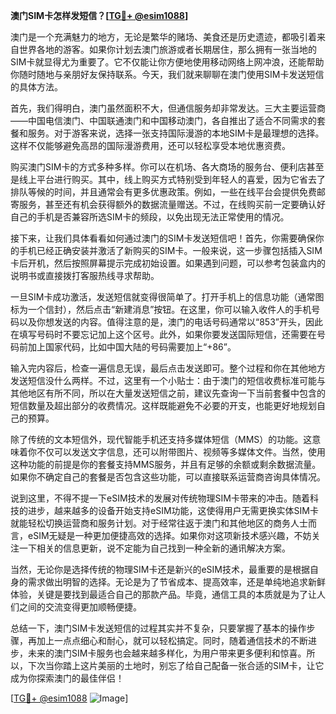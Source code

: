 **澳门SIM卡怎样发短信？[[TG💪+ @esim1088](https://t.me/s/esim1088)]**

澳门是一个充满魅力的地方，无论是繁华的赌场、美食还是历史遗迹，都吸引着来自世界各地的游客。如果你计划去澳门旅游或者长期居住，那么拥有一张当地的SIM卡就显得尤为重要了。它不仅能让你方便地使用移动网络上网冲浪，还能帮助你随时随地与亲朋好友保持联系。今天，我们就来聊聊在澳门使用SIM卡发送短信的具体方法。

首先，我们得明白，澳门虽然面积不大，但通信服务却非常发达。三大主要运营商——中国电信澳门、中国联通澳门和中国移动澳门，各自推出了适合不同需求的套餐和服务。对于游客来说，选择一张支持国际漫游的本地SIM卡是最理想的选择。这样不仅能够避免高昂的国际漫游费用，还可以轻松享受本地优惠资费。

购买澳门SIM卡的方式多种多样。你可以在机场、各大商场的服务台、便利店甚至是线上平台进行购买。其中，线上购买方式特别受到年轻人的喜爱，因为它省去了排队等候的时间，并且通常会有更多优惠政策。例如，一些在线平台会提供免费邮寄服务，甚至还有机会获得额外的数据流量赠送。不过，在线购买前一定要确认好自己的手机是否兼容所选SIM卡的频段，以免出现无法正常使用的情况。

接下来，让我们具体看看如何通过澳门的SIM卡发送短信吧！首先，你需要确保你的手机已经正确安装并激活了新购买的SIM卡。一般来说，这一步骤包括插入SIM卡后开机，然后按照屏幕提示完成初始设置。如果遇到问题，可以参考包装盒内的说明书或直接拨打客服热线寻求帮助。

一旦SIM卡成功激活，发送短信就变得很简单了。打开手机上的信息功能（通常图标为一个信封），然后点击“新建消息”按钮。在这里，你可以输入收件人的手机号码以及你想发送的内容。值得注意的是，澳门的电话号码通常以“853”开头，因此在填写号码时不要忘记加上这个区号。此外，如果你要发送国际短信，还需要在号码前加上国家代码，比如中国大陆的号码需要加上“+86”。

输入完内容后，检查一遍信息无误，最后点击发送即可。整个过程和你在其他地方发送短信没什么两样。不过，这里有一个小贴士：由于澳门的短信收费标准可能与其他地区有所不同，所以在大量发送短信之前，建议先查询一下当前套餐中包含的短信数量及超出部分的收费情况。这样既能避免不必要的开支，也能更好地规划自己的预算。

除了传统的文本短信外，现代智能手机还支持多媒体短信（MMS）的功能。这意味着你不仅可以发送文字信息，还可以附带图片、视频等多媒体文件。当然，使用这种功能的前提是你的套餐支持MMS服务，并且有足够的余额或剩余数据流量。如果你不确定自己的套餐是否包含这些功能，可以直接联系运营商咨询具体情况。

说到这里，不得不提一下eSIM技术的发展对传统物理SIM卡带来的冲击。随着科技的进步，越来越多的设备开始支持eSIM功能，这使得用户无需更换实体SIM卡就能轻松切换运营商和服务计划。对于经常往返于澳门和其他地区的商务人士而言，eSIM无疑是一种更加便捷高效的选择。如果你对这项新技术感兴趣，不妨关注一下相关的信息更新，说不定能为自己找到一种全新的通讯解决方案。

当然，无论你是选择传统的物理SIM卡还是新兴的eSIM技术，最重要的是根据自身的需求做出明智的选择。无论是为了节省成本、提高效率，还是单纯地追求新鲜体验，关键是要找到最适合自己的那款产品。毕竟，通信工具的本质就是为了让人们之间的交流变得更加顺畅便捷。

总结一下，澳门SIM卡发送短信的过程其实并不复杂，只要掌握了基本的操作步骤，再加上一点点细心和耐心，就可以轻松搞定。同时，随着通信技术的不断进步，未来的澳门SIM卡服务也会越来越多样化，为用户带来更多便利和惊喜。所以，下次当你踏上这片美丽的土地时，别忘了给自己配备一张合适的SIM卡，让它成为你探索澳门的最佳伴侣！

[[TG💪+ @esim1088](https://t.me/s/esim1088) ![Image](https://i.postimg.cc/4NQfJmqS/Snipaste-2025-05-13-00-14-12.png)]